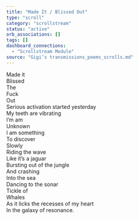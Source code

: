 ```yaml
---
title: "Made It / Blissed Out"
type: "scroll"
category: "scrollstream"
status: "active"
orb_associations: []
tags: []
dashboard_connections:
  - "Scrollstream Module"
source: "Gigi’s transmissions_poems_scrolls.md"
---
```


Made it   
Blissed   
The  
Fuck  
Out  
Serious activation started yesterday  
My teeth are vibrating   
I’m am   
Unknown   
I am something  
To discover   
Slowly  
Riding the wave  
Like it’s a jaguar  
Bursting out of the jungle  
And crashing   
Into the sea  
Dancing to the sonar  
Tickle of   
Whales  
As it licks the recesses of my heart  
In the galaxy of resonance.
